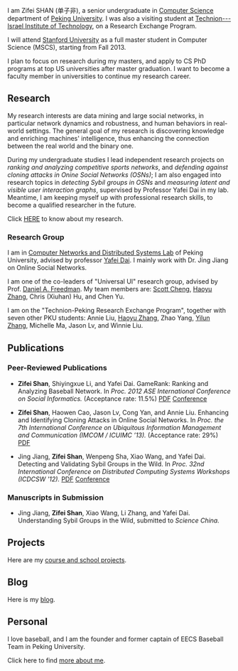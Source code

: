 
I am Zifei SHAN (单子非), a senior undergraduate in [Computer Science](http://http://eecs.pku.edu.cn/) department of [Peking University](http://www.pku.edu.cn). I was also a visiting student at [Technion---Israel Institute of Technology](http://www.technion.ac.il/en), on a Research Exchange Program.

<!-- My research interest lies in data mining and social and information networks. During my undergraduate studies I conducted researches in Online Social Networks (OSNs) under the supervision of my professors, and led two independent researches to discover knowledge in various networks. Meantime, I am keeping myself up with professional research skills, to become a qualified researcher in the future.
 -->

I will attend [Stanford University](http://www.stanford.edu/) as a full master student in Computer Science (MSCS), starting from Fall 2013. 

I plan to focus on research during my masters, and apply to CS PhD programs at top US universities after master graduation. I want to become a faculty member in universities to continue my research career.

Research
----

My research interests are data mining and large social networks, 
in particular network dynamics and robustness, and human behaviors in real-world settings.
The general goal of my research is discovering knowledge and enriching machines' intelligence, thus enhancing the connection between the real world and the binary one.

During my undergraduate studies I lead independent research projects on
*ranking and analyzing competitive sports networks*, and <!-- dynamics -->
*defending against cloning attacks in Onine Social Networks (OSNs)*; <!-- robustness -->
I am also engaged into research topics in
*detecting Sybil groups in OSNs* <!-- robustness, dynamics -->
and *measuring latent and visible user interaction graphs*, <!-- human behaviors -->
supervised by Professor Yafei Dai in my lab.
Meantime, I am keeping myself up with professional research skills, to become a qualified researcher in the future.

Click [HERE]({{ref:research/}}) to know about my research.

### Research Group

I am in [Computer Networks and Distributed Systems Lab](http://net.pku.edu.cn/p2p/doku.php) of Peking University, advised by professor [Yafei Dai](http://cn.linkedin.com/pub/yafei-dai/9/291/b1). I mainly work with Dr. Jing Jiang on Online Social Networks.

I am one of the co-leaders of "Universal UI" research group, advised by Prof. [Daniel A. Freedman](http://www.danielfreedman.org). My team members are: [Scott Cheng](http://www.scottcheng.com), [Haoyu Zhang](http://www.haoyuzhang.org), Chris (Xiuhan) Hu, and Chen Yu.

I am on the "Technion-Peking Research Exchange Program", together with seven other PKU students: Annie Liu, [Haoyu Zhang](http://www.haoyuzhang.org), Zhao Yang, [Yilun Zhang](http://www.yilunzhang.com), Michelle Ma, Jason Lv, and Winnie Liu. 


Publications
----

### Peer-Reviewed Publications
 
* **Zifei Shan**, Shiyingxue Li, and Yafei Dai.
  GameRank: Ranking and Analyzing Baseball Network.
  In
  *Proc. 2012 ASE International Conference on Social Informatics.* (Acceptance rate: 11.5%)
  [PDF]({{ref:files/gamerank_zifeishan.pdf}})
  [Conference](http://asesite.org/conferences/socialinformatics/2012/)


* **Zifei Shan**, Haowen Cao, Jason Lv, Cong Yan, and Annie Liu.
  Enhancing and Identifying Cloning Attacks in Online Social Networks.
  In 
  *Proc. the 7th International Conference on Ubiquitous Information Management and Communication (IMCOM / ICUIMC ’13).* (Acceptance rate: 29%)
  [PDF](http://delivery.acm.org/10.1145/2450000/2448615/a59-shan.pdf?ip=162.105.91.67&acc=ACTIVE%20SERVICE&CFID=304062296&CFTOKEN=69551978&__acm__=1364440771_3b01294c1ce3b4a4160d30d888aa3796)

* Jing Jiang, **Zifei Shan**, Wenpeng Sha, Xiao Wang, and Yafei Dai.
  Detecting and Validating Sybil Groups in the Wild.
  In 
  *Proc. 32nd International Conference on Distributed Computing Systems Workshops (ICDCSW '12).*
  [PDF](http://ieeexplore.ieee.org/stamp/stamp.jsp?tp=&arnumber=6258146)
  [Conference](http://www.icuimc.org/)

### Manuscripts in Submission

* Jing Jiang, **Zifei Shan**, Xiao Wang, Li Zhang, and Yafei Dai.
  Understanding Sybil Groups in the Wild,
  submitted to 
  *Science China.*


Projects
----
Here are my [course and school projects]({{ref:projects/}}).

Blog
----
Here is my [blog]({{ref:blog/}}).


Personal
----

I love baseball, and I am the founder and former captain of EECS Baseball Team in Peking University. 

Click here to find [more about me]({{ref:about/}}).

<!-- Contact Me
----
* Email: shanzifei@[pea-key-you] DOT edu DOT cn
* Address: 
  - 9-52-8, Canada Village
  - Technion City, Haifa 32000, Israel
* Tel: +972-054-597-[nign too eight nign]
* Follow me on [Renren](http://www.renren.com/258061142), [Weibo](http://www.weibo.com/u/1676198360), [Twitter](https://twitter.com/shanzifei), or [Facebook](https://www.facebook.com/zifei.shan).
 -->
<!-- * [link to a page]({{ref: page.html}}) -->

<!-- ![image]({{ref:images/img.jpg}}) -->

<!-- <p><img class="thumb" title="Lorem ipsum dolor sit amet, consectetuer adipiscing elit." src="{{ref:images/someimage.jpg}}" /></p> -->
